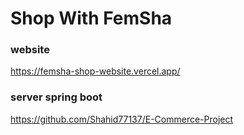 # Shop With FemSha

### website
https://femsha-shop-website.vercel.app/

### server spring boot
https://github.com/Shahid77137/E-Commerce-Project




